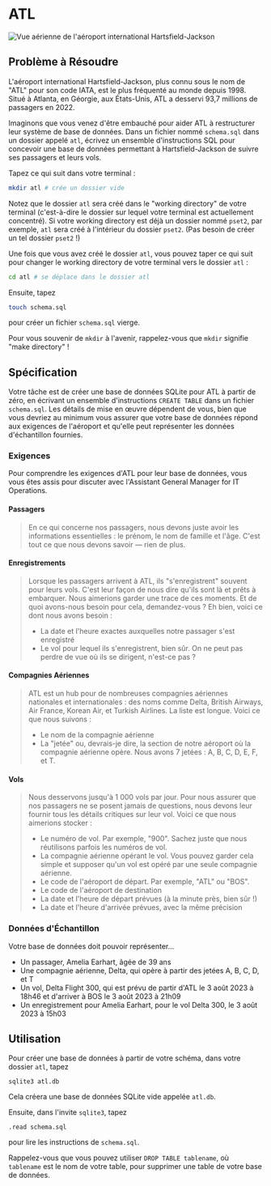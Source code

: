 # ATL

![Vue aérienne de l'aéroport international Hartsfield-Jackson](https://cs50.harvard.edu/sql/2024/psets/2/atl/atl.jpeg)

## Problème à Résoudre

L'aéroport international Hartsfield-Jackson, plus connu sous le nom de "ATL" pour son code IATA, est le plus fréquenté au monde depuis 1998. Situé à Atlanta, en Géorgie, aux États-Unis, ATL a desservi 93,7 millions de passagers en 2022. 

Imaginons que vous venez d'être embauché pour aider ATL à restructurer leur système de base de données. Dans un fichier nommé `schema.sql` dans un dossier appelé `atl`, écrivez un ensemble d'instructions SQL pour concevoir une base de données permettant à Hartsfield-Jackson de suivre ses passagers et leurs vols.

Tapez ce qui suit dans votre terminal :

```bash
mkdir atl # crée un dossier vide 
```

Notez que le dossier `atl` sera créé dans le "working directory" de votre terminal (c'est-à-dire le dossier sur lequel votre terminal est actuellement concentré). Si votre working directory est déjà un dossier nommé `pset2`, par exemple, `atl` sera créé à l'intérieur du dossier `pset2`. (Pas besoin de créer un tel dossier `pset2` !)

Une fois que vous avez créé le dossier `atl`, vous pouvez taper ce qui suit pour changer le working directory de votre terminal vers le dossier `atl` :

```bash
cd atl # se déplace dans le dossier atl
```

Ensuite, tapez 

```bash
touch schema.sql
```

 pour créer un fichier `schema.sql` vierge.

Pour vous souvenir de `mkdir` à l'avenir, rappelez-vous que `mkdir` signifie "make directory" !

## Spécification

Votre tâche est de créer une base de données SQLite pour ATL à partir de zéro, en écrivant un ensemble d'instructions `CREATE TABLE` dans un fichier `schema.sql`. Les détails de mise en œuvre dépendent de vous, bien que vous devriez au minimum vous assurer que votre base de données répond aux exigences de l'aéroport et qu'elle peut représenter les données d'échantillon fournies.

### Exigences

Pour comprendre les exigences d'ATL pour leur base de données, vous vous êtes assis pour discuter avec l'Assistant General Manager for IT Operations.

#### Passagers

> En ce qui concerne nos passagers, nous devons juste avoir les informations essentielles : le prénom, le nom de famille et l'âge. C'est tout ce que nous devons savoir — rien de plus.

#### Enregistrements

> Lorsque les passagers arrivent à ATL, ils "s'enregistrent" souvent pour leurs vols. C'est leur façon de nous dire qu'ils sont là et prêts à embarquer. Nous aimerions garder une trace de ces moments. Et de quoi avons-nous besoin pour cela, demandez-vous ? Eh bien, voici ce dont nous avons besoin :
>
> - La date et l'heure exactes auxquelles notre passager s'est enregistré
> - Le vol pour lequel ils s'enregistrent, bien sûr. On ne peut pas perdre de vue où ils se dirigent, n'est-ce pas ?

#### Compagnies Aériennes

> ATL est un hub pour de nombreuses compagnies aériennes nationales et internationales : des noms comme Delta, British Airways, Air France, Korean Air, et Turkish Airlines. La liste est longue. Voici ce que nous suivons :
>
> - Le nom de la compagnie aérienne
> - La "jetée" ou, devrais-je dire, la section de notre aéroport où la compagnie aérienne opère. Nous avons 7 jetées : A, B, C, D, E, F, et T.

#### Vols

> Nous desservons jusqu'à 1 000 vols par jour. Pour nous assurer que nos passagers ne se posent jamais de questions, nous devons leur fournir tous les détails critiques sur leur vol. Voici ce que nous aimerions stocker :
>
> - Le numéro de vol. Par exemple, "900". Sachez juste que nous réutilisons parfois les numéros de vol.
> - La compagnie aérienne opérant le vol. Vous pouvez garder cela simple et supposer qu'un vol est opéré par une seule compagnie aérienne.
> - Le code de l'aéroport de départ. Par exemple, "ATL" ou "BOS".
> - Le code de l'aéroport de destination
> - La date et l'heure de départ prévues (à la minute près, bien sûr !)
> - La date et l'heure d'arrivée prévues, avec la même précision

### Données d'Échantillon

Votre base de données doit pouvoir représenter...

- Un passager, Amelia Earhart, âgée de 39 ans
- Une compagnie aérienne, Delta, qui opère à partir des jetées A, B, C, D, et T
- Un vol, Delta Flight 300, qui est prévu de partir d'ATL le 3 août 2023 à 18h46 et d'arriver à BOS le 3 août 2023 à 21h09
- Un enregistrement pour Amelia Earhart, pour le vol Delta 300, le 3 août 2023 à 15h03

## Utilisation

Pour créer une base de données à partir de votre schéma, dans votre dossier `atl`, tapez

```
sqlite3 atl.db
```

Cela créera une base de données SQLite vide appelée `atl.db`.

Ensuite, dans l'invite `sqlite3`, tapez

```
.read schema.sql
```

pour lire les instructions de `schema.sql`.

Rappelez-vous que vous pouvez utiliser `DROP TABLE tablename`, où `tablename` est le nom de votre table, pour supprimer une table de votre base de données.

